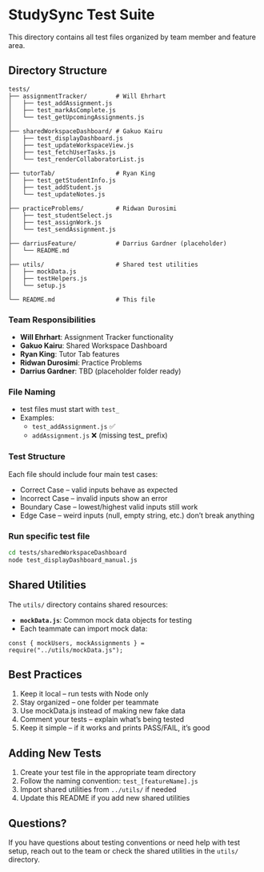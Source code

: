 # StudySync Test Suite

This directory contains all test files organized by team member and feature area.

## Directory Structure

```
tests/
├── assignmentTracker/        # Will Ehrhart
│   ├── test_addAssignment.js
│   ├── test_markAsComplete.js
│   └── test_getUpcomingAssignments.js
│
├── sharedWorkspaceDashboard/ # Gakuo Kairu
│   ├── test_displayDashboard.js
│   ├── test_updateWorkspaceView.js
│   ├── test_fetchUserTasks.js
│   └── test_renderCollaboratorList.js
│
├── tutorTab/                 # Ryan King
│   ├── test_getStudentInfo.js
│   ├── test_addStudent.js
│   └── test_updateNotes.js
│
├── practiceProblems/         # Ridwan Durosimi
│   ├── test_studentSelect.js
│   ├── test_assignWork.js
│   └── test_sendAssignment.js
│
├── darriusFeature/           # Darrius Gardner (placeholder)
│   └── README.md
│
├── utils/                    # Shared test utilities
│   ├── mockData.js
│   ├── testHelpers.js
│   └── setup.js
│
└── README.md                 # This file
```

### Team Responsibilities
- **Will Ehrhart**: Assignment Tracker functionality
- **Gakuo Kairu**: Shared Workspace Dashboard
- **Ryan King**: Tutor Tab features
- **Ridwan Durosimi**: Practice Problems
- **Darrius Gardner**: TBD (placeholder folder ready)

### File Naming
- test files must start with `test_`
- Examples:
  - `test_addAssignment.js` ✅
  - `addAssignment.js` ❌ (missing test_ prefix)

### Test Structure
Each file should include four main test cases:
- Correct Case – valid inputs behave as expected
- Incorrect Case – invalid inputs show an error
- Boundary Case – lowest/highest valid inputs still work
- Edge Case – weird inputs (null, empty string, etc.) don’t break anything

### Run specific test file

```bash
cd tests/sharedWorkspaceDashboard
node test_displayDashboard_manual.js
```

## Shared Utilities

The `utils/` directory contains shared resources:

- **`mockData.js`**: Common mock data objects for testing
- Each teammate can import mock data:
```text
const { mockUsers, mockAssignments } = require("../utils/mockData.js");
```

## Best Practices

1. Keep it local – run tests with Node only
2. Stay organized – one folder per teammate
3. Use mockData.js instead of making new fake data
4. Comment your tests – explain what’s being tested
5. Keep it simple – if it works and prints PASS/FAIL, it’s good

## Adding New Tests

1. Create your test file in the appropriate team directory
2. Follow the naming convention: `test_[featureName].js`
3. Import shared utilities from `../utils/` if needed
4. Update this README if you add new shared utilities

## Questions?

If you have questions about testing conventions or need help with test setup, reach out to the team or check the shared utilities in the `utils/` directory.
